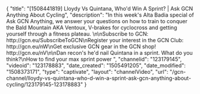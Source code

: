 {
    "title": "[1508441819] Lloydy Vs Quintana, Who'd Win A Sprint? | Ask GCN Anything About Cycling",
    "description": "In this week's Alta Badia special of Ask GCN Anything, we answer your questions on how to train to conquer the Bald Mountain AKA Ventoux, V-brakes for cyclocross and getting yourself through a fitness plateau. \n\nSubscribe to GCN: http:\/\/gcn.eu\/SubscribeToGCN\nRegister your interest in the GCN Club: http:\/\/gcn.eu\/nW\nGet exclusive GCN gear in the GCN shop! http:\/\/gcn.eu\/nV\n\nDan recon's he'd nail Quintana in a sprint. What do you think?\nHow to find your max sprint power ",
    "channelid": "123179145",
    "videoid": "123178883",
    "date_created": "1505491205",
    "date_modified": "1508373171",
    "type": "captivate",
    "layout": "channelVideo",
    "url": "\/gcn-channel\/lloydy-vs-quintana-who-d-win-a-sprint-ask-gcn-anything-about-cycling\/123179145-123178883"
}